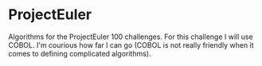 # ProjectEuler
Algorithms for the ProjectEuler 100 challenges.
For this challenge I will use COBOL.
I'm courious how far I can go (COBOL is not really friendly when it comes to defining complicated algorithms).
